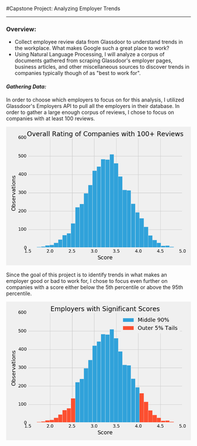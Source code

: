 #Capstone Project: Analyzing Employer Trends
___
### Overview:
- Collect employee review data from Glassdoor to understand trends in the workplace. What makes Google such a great place to work?
- Using Natural Language Processing, I will analyze a corpus of documents gathered from scraping Glassdoor's employer pages, business articles, and other miscellaneous sources to discover trends in companies typically though of as "best to work for".

#### *Gathering Data:*
In order to choose which employers to focus on for this analysis, I utilized Glassdoor's Employers API to pull all the employers in their database. In order to gather a large enough corpus of reviews, I chose to focus on companies with at least 100 reviews.

![](images/overall_rating_of_companies_with_100+_reviews.png)

Since the goal of this project is to identify trends in what makes an employer good or bad to work for, I chose to focus even further on companies with a score either below the 5th percentile or above the 95th percentile.

![](images/sig_scores.png)
